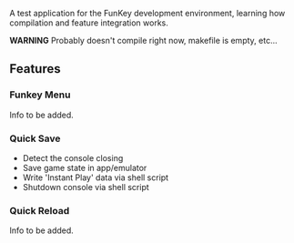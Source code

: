 A test application for the FunKey development environment, learning how compilation and feature integration works.

**WARNING** Probably doesn't compile right now, makefile is empty, etc...

## Features

### Funkey Menu
Info to be added.

### Quick Save
* Detect the console closing
* Save game state in app/emulator
* Write 'Instant Play' data via shell script
* Shutdown console via shell script

### Quick Reload
Info to be added.